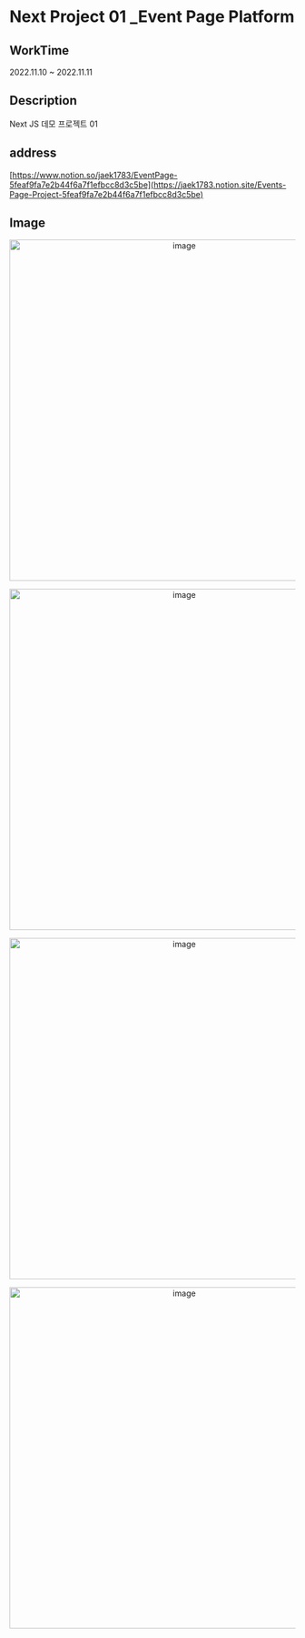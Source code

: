 # Next Project 01 _Event Page Platform

## WorkTime
2022.11.10 ~ 2022.11.11
## Description
Next JS 데모 프로젝트 01
## address
[https://www.notion.so/jaek1783/EventPage-5feaf9fa7e2b44f6a7f1efbcc8d3c5be](https://jaek1783.notion.site/Events-Page-Project-5feaf9fa7e2b44f6a7f1efbcc8d3c5be)
## Image
<p align="center">
<img width="600" alt="image" src="https://user-images.githubusercontent.com/73649967/201261154-568d3209-8a6d-4372-9b8b-80b4f991817d.png">
</p>
<p align="center">
<img width="600" alt="image" src="https://user-images.githubusercontent.com/73649967/201261208-447657b0-07fc-4380-879f-5206c3aa2c92.png">
</p>
<p align="center">
<img width="600" alt="image" src="https://user-images.githubusercontent.com/73649967/201261632-81acb110-af29-4ec5-ab2c-dfb81cbd9124.png">
</p>
<p align="center">
<img width="600" alt="image" src="https://user-images.githubusercontent.com/73649967/201261676-a7ea9e67-7970-48c9-9e24-86b60b88fb03.png">
</p>

